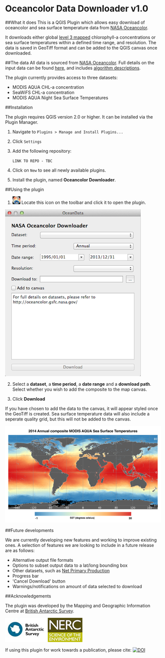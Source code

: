 Oceancolor Data Downloader v1.0
=======================================

##What it does
This is a QGIS Plugin which allows easy download of oceancolor and sea surface temperature data from [NASA Oceancolor](http://oceancolor.gsfc.nasa.gov/). 

It downloads either global [level 3 mapped](http://oceancolor.gsfc.nasa.gov/cms/products) chlorophyll-a concentrations or sea surface temperatures within a defined time range, and resolution. The data is saved in GeoTiff format and can be added to the QGIS canvas once downloaded.  


##The data
All data is sourced from [NASA Oceancolor](http://oceancolor.gsfc.nasa.gov/). Full details on the input data can be found [here](http://oceancolor.gsfc.nasa.gov/), and includes [algorithm descriptions](http://oceancolor.gsfc.nasa.gov/cms/atbd). 

The plugin currently provides access to three datasets:

* MODIS AQUA CHL-a concentration
* SeaWiFS CHL-a concentration
* MODIS AQUA Night Sea Surface Temperatures


##Installation

The plugin requires QGIS version 2.0 or higher. It can be installed via the Plugin Manager. 

1. Navigate to `Plugins > Manage and Install Plugins...`

2. Click `Settings`

3. Add the following repository:

    `LINK TO REPO - TBC`

4. Click on `New` to see all newly available plugins. 

5. Install the plugin, named **Oceancolor Downloader**.

##Using the plugin
1. ![Toolbar button](images/icon-button.png)  Locate this icon on the toolbar and click it to open the plugin.

 

![Plugin interface](images/interface.png)

2. Select a **dataset**, a **time period**, a **date range** and a **download path**. Select whether you wish to add the composite to the map canvas. 

3. Click **Download**

If you have chosen to add the data to the canvas, it will appear styled once the GeoTiff is created. Sea surface temperature data will also include a seperate quality grid, but this will not be added to the canvas. 


![SST](images/sst-map.png) 


##Future developments

We are currently developing new features and working to improve existing ones. A selection of features we are looking to include in a future release are as follows:

* Alternative output file formats
* Options to subset output data to a lat/long bounding box
* Other datasets, such as [Net Primary Production](http://www.science.oregonstate.edu/ocean.productivity/)
* Progress bar
* 'Cancel Download' button
* Warnings/notifications on amount of data selected to download


##Acknowledgements

The plugin was developed by the Mapping and Geographic Information Centre at [British Antarctic Survey](http://www.antarctica.ac.uk/). 


![BAS logo](images/bas-logo.jpeg)
![NERC logo](images/nerc-logo.jpg)

If using this plugin for work towards a publication, please cite: [![DOI](https://zenodo.org/badge/9975/antarctica/oceancolor_downloader.svg)](http://dx.doi.org/10.5281/zenodo.15018)
